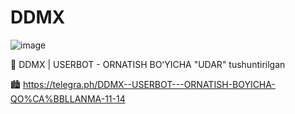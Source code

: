 # DDMX
![image](https://user-images.githubusercontent.com/118126190/201634263-f64499b6-833f-40a5-b59b-5f99ebba55f5.png)


👾 DDMX | USERBOT - ORNATISH BOʻYICHA "UDAR" tushuntirilgan


🏙 https://telegra.ph/DDMX--USERBOT---ORNATISH-BOYICHA-QO%CA%BBLLANMA-11-14
